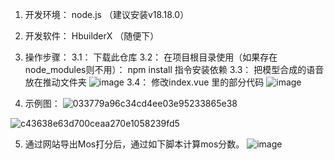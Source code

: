 1. 开发环境：   node.js   （建议安装v18.18.0）

2. 开发软件：  HbuilderX  （随便下）

3. 操作步骤：
  3.1：   下载此仓库
  3.2：   在项目根目录使用（如果存在node_modules则不用）：   npm install   指令安装依赖
  3.3：   把模型合成的语音放在推动文件夹
   ![image](https://github.com/code-manba/S2Lab_MOS/assets/57063392/24c455cf-b36c-47ef-a3d4-8a2ead21110f)
  3.4：   修改index.vue 里的部分代码
   ![image](https://github.com/code-manba/S2Lab_MOS/assets/57063392/d114861c-e59e-4e0f-9596-6cd8ae0f821b)



5. 示例图：
![033779a96c34cd4ee03e95233865e38](https://github.com/code-manba/Mos-scoringWeb/assets/57063392/8838d8e5-c03b-4057-89dc-623e8c6947ef)


![c43638e63d700ceaa270e1058239fd5](https://github.com/code-manba/Mos-scoringWeb/assets/57063392/58daf66c-daa1-477d-968b-679ebea8b166)


5. 通过网站导出Mos打分后，通过如下脚本计算mos分数。
![image](https://github.com/code-manba/Mos-scoringWeb/assets/57063392/b6ad3f48-36f4-4f53-a094-9f7272fc2a36)
